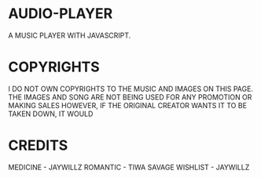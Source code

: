 # AUDIO-PLAYER
A MUSIC PLAYER WITH JAVASCRIPT.
# COPYRIGHTS
I DO NOT OWN COPYRIGHTS TO THE MUSIC AND IMAGES ON THIS PAGE.
THE IMAGES AND SONG ARE NOT BEING USED FOR ANY PROMOTION OR MAKING SALES HOWEVER, IF THE ORIGINAL CREATOR WANTS IT TO BE TAKEN DOWN, IT WOULD
# CREDITS
MEDICINE - JAYWILLZ
ROMANTIC - TIWA SAVAGE
WISHLIST - JAYWILLZ